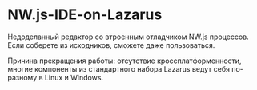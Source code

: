 # NW.js-IDE-on-Lazarus

Недоделанный редактор со втроенным отладчиком NW.js процессов. Если соберете из исходников, сможете даже пользоваться.

Причина прекращения работы: отсутствие кроссплатформенности, многие компоненты из стандартного набора Lazarus ведут себя по-разному в Linux и Windows.
